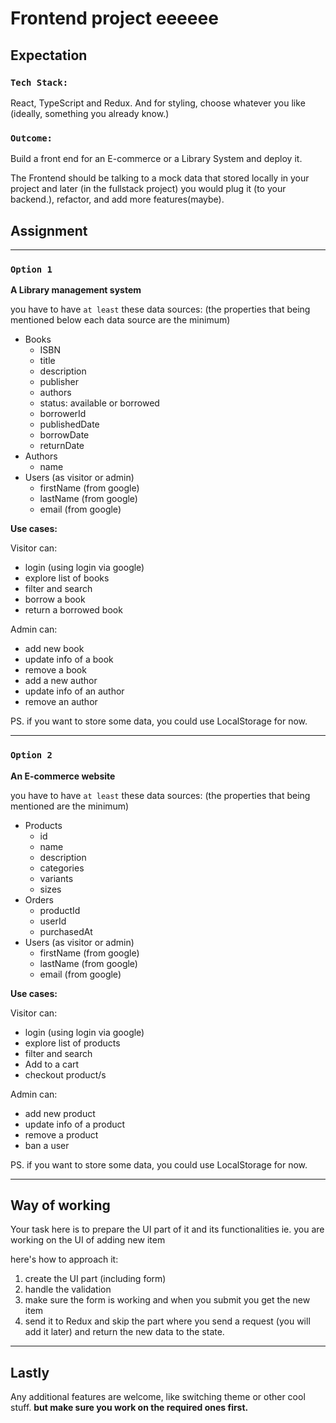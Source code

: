 # Frontend project eeeeee

## Expectation

### `Tech Stack:`

React, TypeScript and Redux. And for styling, choose whatever you like (ideally, something you already know.)

### `Outcome:`

Build a front end for an E-commerce or a Library System and deploy it.

The Frontend should be talking to a mock data that stored locally in your project and later (in the fullstack project) you would plug it (to your backend.), refactor, and add more features(maybe).

## Assignment

---

### `Option 1`

**A Library management system**

you have to have `at least` these data sources:
(the properties that being mentioned below each data source are the minimum)

- Books
  - ISBN
  - title
  - description
  - publisher
  - authors
  - status: available or borrowed
  - borrowerId
  - publishedDate
  - borrowDate
  - returnDate
- Authors
  - name
- Users (as visitor or admin)
  - firstName (from google)
  - lastName (from google)
  - email (from google)

**Use cases:**

Visitor can:

- login (using login via google)
- explore list of books
- filter and search
- borrow a book
- return a borrowed book

Admin can:

- add new book
- update info of a book
- remove a book
- add a new author
- update info of an author
- remove an author

PS. if you want to store some data, you could use LocalStorage for now.

---

### `Option 2`

**An E-commerce website**

you have to have `at least` these data sources:
(the properties that being mentioned are the minimum)

- Products
  - id
  - name
  - description
  - categories
  - variants
  - sizes
- Orders
  - productId
  - userId
  - purchasedAt
- Users (as visitor or admin)
  - firstName (from google)
  - lastName (from google)
  - email (from google)

**Use cases:**

Visitor can:

- login (using login via google)
- explore list of products
- filter and search
- Add to a cart
- checkout product/s

Admin can:

- add new product
- update info of a product
- remove a product
- ban a user

PS. if you want to store some data, you could use LocalStorage for now.

---

## Way of working

Your task here is to prepare the UI part of it and its functionalities ie.
you are working on the UI of adding new item

here's how to approach it:

1. create the UI part (including form)
2. handle the validation
3. make sure the form is working and when you submit you get the new item
4. send it to Redux and skip the part where you send a request (you will add it later) and return the new data to the state.

---

## Lastly

Any additional features are welcome, like switching theme or other cool stuff. **but make sure you work on the required ones first.**
